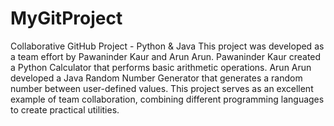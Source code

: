 # MyGitProject
Collaborative GitHub Project - Python &amp; Java This project was developed as a team effort by Pawaninder Kaur and Arun Arun. 
Pawaninder Kaur created a Python Calculator that performs basic arithmetic operations.
Arun Arun developed a Java Random Number Generator that generates a random number between user-defined values.
This project serves as an excellent example of team collaboration, combining different programming languages to create practical utilities.
